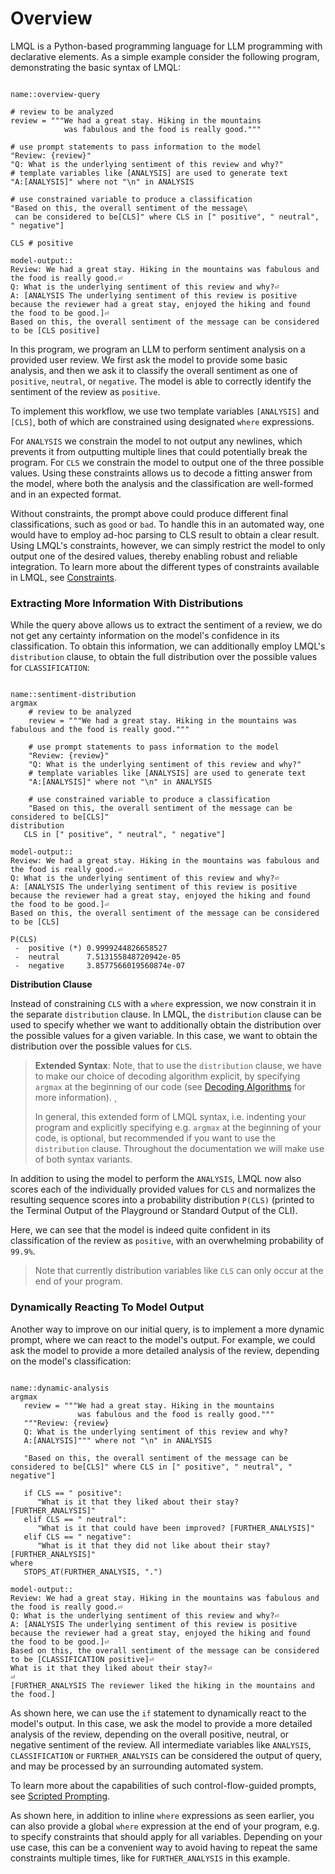 # Overview

LMQL is a Python-based programming language for LLM programming with declarative elements. As a simple example consider the following program, demonstrating the basic syntax of LMQL:

```{lmql}

name::overview-query

# review to be analyzed
review = """We had a great stay. Hiking in the mountains 
            was fabulous and the food is really good."""

# use prompt statements to pass information to the model
"Review: {review}"
"Q: What is the underlying sentiment of this review and why?"
# template variables like [ANALYSIS] are used to generate text
"A:[ANALYSIS]" where not "\n" in ANALYSIS

# use constrained variable to produce a classification
"Based on this, the overall sentiment of the message\
 can be considered to be[CLS]" where CLS in [" positive", " neutral", " negative"]

CLS # positive

model-output::
Review: We had a great stay. Hiking in the mountains was fabulous and the food is really good.⏎
Q: What is the underlying sentiment of this review and why?⏎
A: [ANALYSIS The underlying sentiment of this review is positive because the reviewer had a great stay, enjoyed the hiking and found the food to be good.]⏎
Based on this, the overall sentiment of the message can be considered to be [CLS positive]
```

In this program, we program an LLM to perform sentiment analysis on a provided user review. We first ask the model to provide some basic analysis, and then we ask it to classify the overall sentiment as one of `positive`, `neutral`, or `negative`. The model is able to correctly identify the sentiment of the review as `positive`.

To implement this workflow, we use two template variables `[ANALYSIS]` and `[CLS]`, both of which are constrained using designated `where` expressions. 

For `ANALYSIS` we constrain the model to not output any newlines, which prevents it from outputting multiple lines that could potentially break the program. For `CLS` we constrain the model to output one of the three possible values. Using these constraints allows us to decode a fitting answer from the model, where both the analysis and the classification are well-formed and in an expected format.

Without constraints, the prompt above could produce different final classifications, such as `good` or `bad`. To handle this in an automated way, one would have to employ ad-hoc parsing to CLS result to obtain a clear result. Using LMQL's constraints, however, we can simply restrict the model to only output one of the desired values, thereby enabling robust and reliable integration. To learn more about the different types of constraints available in LMQL, see [Constraints](./constraints.md).

### Extracting More Information With Distributions

While the query above allows us to extract the sentiment of a review, we do not get any certainty information on the model's confidence in its classification. To obtain this information, we can additionally employ LMQL's `distribution` clause, to obtain the full distribution over the possible values for `CLASSIFICATION`:

```{lmql}

name::sentiment-distribution
argmax
    # review to be analyzed
    review = """We had a great stay. Hiking in the mountains was fabulous and the food is really good."""

    # use prompt statements to pass information to the model
    "Review: {review}"
    "Q: What is the underlying sentiment of this review and why?"
    # template variables like [ANALYSIS] are used to generate text
    "A:[ANALYSIS]" where not "\n" in ANALYSIS

    # use constrained variable to produce a classification
    "Based on this, the overall sentiment of the message can be considered to be[CLS]"
distribution
   CLS in [" positive", " neutral", " negative"]

model-output::
Review: We had a great stay. Hiking in the mountains was fabulous and the food is really good.⏎
Q: What is the underlying sentiment of this review and why?⏎
A: [ANALYSIS The underlying sentiment of this review is positive because the reviewer had a great stay, enjoyed the hiking and found the food to be good.]⏎
Based on this, the overall sentiment of the message can be considered to be [CLS]

P(CLS)
 -  positive (*) 0.9999244826658527
 -  neutral      7.513155848720942e-05
 -  negative     3.8577566019560874e-07
```

**Distribution Clause**

Instead of constraining `CLS` with a `where` expression, we now constrain it in the separate `distribution` clause. In LMQL, the `distribution` clause can be used to specify whether we want to additionally obtain the distribution over the possible values for a given variable. In this case, we want to obtain the distribution over the possible values for `CLS`. 

> **Extended Syntax**: Note, that to use the `distribution` clause, we have to make our choice of decoding algorithm explicit, by specifying `argmax` at the beginning of our code (see [Decoding Algorithms](./decoding.md) for more information). ¸
>
> In general, this extended form of LMQL syntax, i.e. indenting your program and explicitly specifying e.g. `argmax` at the beginning of your code, is optional, but recommended if you want to use the `distribution` clause. Throughout the documentation we will make use of both syntax variants.

In addition to using the model to perform the `ANALYSIS`, LMQL now also scores each of the individually provided values for `CLS` and normalizes the resulting sequence scores into a probability distribution `P(CLS)` (printed to the Terminal Output of the Playground or Standard Output of the CLI).

Here, we can see that the model is indeed quite confident in its classification of the review as `positive`, with an overwhelming probability of `99.9%`.

> Note that currently distribution variables like `CLS` can only occur at the end of your program.

### Dynamically Reacting To Model Output

Another way to improve on our initial query, is to implement a more dynamic prompt, where we can react to the model's output. For example, we could ask the model to provide a more detailed analysis of the review, depending on the model's classification:

```{lmql}

name::dynamic-analysis
argmax
   review = """We had a great stay. Hiking in the mountains 
               was fabulous and the food is really good."""
   """Review: {review}
   Q: What is the underlying sentiment of this review and why?
   A:[ANALYSIS]""" where not "\n" in ANALYSIS
   
   "Based on this, the overall sentiment of the message can be considered to be[CLS]" where CLS in [" positive", " neutral", " negative"]
   
   if CLS == " positive":
      "What is it that they liked about their stay? [FURTHER_ANALYSIS]"
   elif CLS == " neutral":
      "What is it that could have been improved? [FURTHER_ANALYSIS]"
   elif CLS == " negative":
      "What is it that they did not like about their stay? [FURTHER_ANALYSIS]"
where
   STOPS_AT(FURTHER_ANALYSIS, ".")

model-output::
Review: We had a great stay. Hiking in the mountains was fabulous and the food is really good.⏎
Q: What is the underlying sentiment of this review and why?⏎
A: [ANALYSIS The underlying sentiment of this review is positive because the reviewer had a great stay, enjoyed the hiking and found the food to be good.]⏎
Based on this, the overall sentiment of the message can be considered to be [CLASSIFICATION positive]⏎
What is it that they liked about their stay?⏎
⏎
[FURTHER_ANALYSIS The reviewer liked the hiking in the mountains and the food.]
```

As shown here, we can use the `if` statement to dynamically react to the model's output. In this case, we ask the model to provide a more detailed analysis of the review, depending on the overall positive, neutral, or negative sentiment of the review. All intermediate variables like `ANALYSIS`, `CLASSIFICATION` or `FURTHER_ANALYSIS` can be considered the output of query, and may be processed by an surrounding automated system.

To learn more about the capabilities of such control-flow-guided prompts, see [Scripted Prompting](./scripted_prompts.md).

As shown here, in addition to inline `where` expressions as seen earlier, you can also provide a global `where` expression at the end of your program, e.g. to specify constraints that should apply for all variables. Depending on your use case, this can be a convenient way to avoid having to repeat the same constraints multiple times, like for `FURTHER_ANALYSIS` in this example.